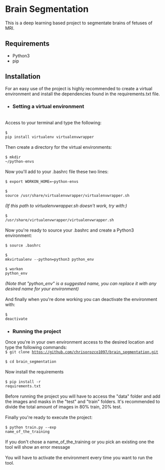 # Brain Segmentation    

This is a deep learning based project to segmentate brains of fetuses of MRI.

## Requirements</b>
- Python3
- pip

## Installation</b>

For an easy use of the project is highly recommended to create a virtual environment and install the dependencies found in the requirements.txt file.

- ### Setting a virtual environment

<br>Access to your terminal and type the following:</br>
<br><code>$ pip install virtualenv virtualenvwrapper</code></br>
<br>Then create a directory for the virtual environments:</br>
<br><code>$ mkdir ~/python-envs </code>  
<br>Now you'll add to your .bashrc file these two lines:</br>
<br><code>$ export WORKON_HOME=~python-envs</code></br>
<br><code>$ source /usr/share/virtualenvwrapper/virtualenvwrapper.sh</code></br>
<i><br>(If this path to virtualenvwrapper.sh doesn't work, try with:)</br></i>
<br><code>$ /usr/share/virtualenvwrapper/virtualenvwrapper.sh</code></br>
<br>Now you're ready to source your .bashrc and create a Python3 environment:</br>
<br><code>$ source .bashrc</code></br>
<br><code>$ mkvirtualenv --python=python3 python_env</code></br>
<br><code>$ workon python_env</code></br>
<br><i>(Note that "python_env" is a suggested name, you can replace it with any desired name for your environment)</i></br>
<br>And finally when you're done working you can deactivate the environment with:</br>
<br><code>$ deactivate</code></br>

- ### Running the project

Once you're in your own environment access to the desired location and type the following commands:
<br><code>$ git clone https://github.com/chrisorozco1097/brain_segmentation.git</code></br>
<br><code>$ cd brain_segmentation</code></br>
<br>Now install the requirements</br>
<br><code>$ pip install -r requirements.txt</code></br>
<br>Before running the project you will have to access the "data" folder and add the images and masks in the "test" and "train" folders. It's recommended to divide the total amount of images in 80% train, 20% test.</br>
<br>Finally you're ready to execute the project:</br>
<br><code>$ python train.py --exp name_of_the_training</code></br>
<br>If you don't chose a name_of_the_training or you pick an existing one the tool will show an error message</br>
<br>You will have to activate the environment every time you want to run the tool.</br>
